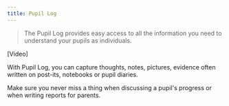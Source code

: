 ```yaml
---
title: Pupil Log
---
```


> The Pupil Log provides easy access to all the information you need to understand your pupils as individuals.

[Video]

With Pupil Log, you can capture thoughts, notes, pictures, evidence often written on post-its, notebooks or pupil diaries.

Make sure you never miss a thing when discussing a pupil's progress or when writing reports for parents.
